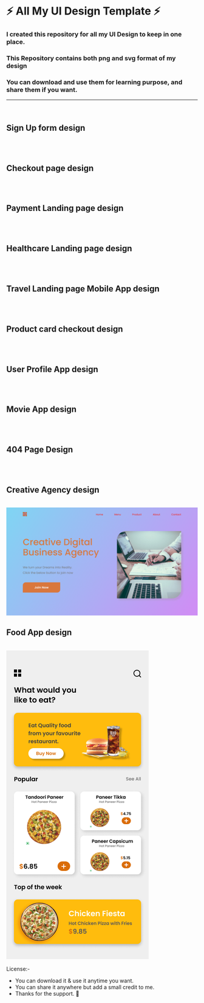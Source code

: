 # ⚡ All My UI Design Template ⚡ <br>

### I created this repository for all my UI Design to keep in one place.

### This Repository contains both png and svg format of my design

### You can download and use them for learning purpose, and share them if you want.

<hr>

<br>

## Sign Up form design

<br>
    <a href="./Sign up form - 01/01.svg"><img src="./Sign up form - 01/01.png" alt=""></a>

<br>

## Checkout page design

<br>
    <a href="./checkout page - 02/02.svg"><img src="./checkout page - 02/02.png" alt=""></a>

<br>

## Payment Landing page design

<br>
<a href="./payment landing page - 03/03.svg"><img src="./payment landing page - 03/03.png" alt=""></a>

<br>

## Healthcare Landing page design

<br>
<a href="./healthcare landing page - 04/04.svg"><img src="./healthcare landing page - 04/04.png" alt=""></a>

<br>

## Travel Landing page Mobile App design

<br>
<a href="./Travel page mobile app design - 05/05.svg"><img src="./Travel page mobile app design - 05/05.png" alt=""></a>

<br>

## Product card checkout design

<br>
<a href="./product card - 06/06.svg"><img src="./product card - 06/06.png" alt=""></a>

<br>

## User Profile App design

<br>
<a href="./user profile - 07/07.svg"><img src="./user profile - 07/07.png" alt=""></a>

<br>

## Movie App design

<br>
<a href="./movie app - 08/08.svg"><img src="./movie app - 08/08.png" alt=""></a>

<br>

## 404 Page Design

<br>
<a href="./page404-09/09.svg"><img src="./page404-09/09.png" alt=""></a>

<br>

## Creative Agency design

<br>
<a href="./creative-agency-10/10.svg"><img src="./creative-agency-10/10.png" alt=""></a>

<br>

## Food App design

<br>
<a href="./food-app/11.svg"><img src="./food-app/11.png" alt=""></a>

License:-

- You can download it & use it anytime you want.
- You can share it anywhere but add a small credit to me.
- Thanks for the support. 💜
